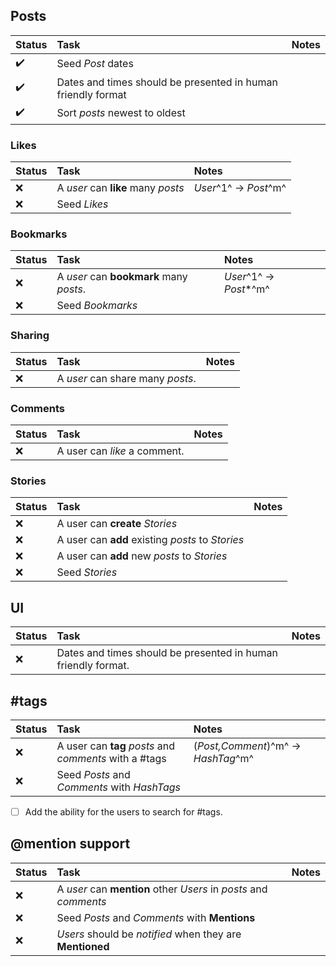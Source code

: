## Posts

| Status                   | Task                                                         | Notes |
|:-------------------------|:-------------------------------------------------------------|:------|
| :heavy_check_mark:       | Seed *Post* dates                                            |       |
| :heavy_check_mark:       | Dates and times should be presented in human friendly format |       |
| :heavy_check_mark:       | Sort *posts* newest to oldest                                |       |

### Likes

| Status | Task                               | Notes                 |
|:-------|:-----------------------------------|:----------------------|
| :x:    | A *user* can **like** many *posts* | *User*^1^ → *Post*^m^ |
| :x:    | Seed *Likes*                       |                       |

### Bookmarks

| Status | Task                                    | Notes                  |
|:-------|:----------------------------------------|:-----------------------|
| :x:    | A *user* can **bookmark** many *posts*. | *User*^1^ → *Post**^m^ |
| :x:    | Seed *Bookmarks*                        |                        |

### Sharing

| Status | Task                             | Notes |
|:-------|:---------------------------------|:------|
| :x:    | A *user* can share many *posts*. |       |

### Comments

| Status | Task                         | Notes |
|:-------|:-----------------------------|:------|
| :x:    | A user can *like* a comment. |       |

### Stories

| Status | Task                                             | Notes |
|:-------|:-------------------------------------------------|:------|
| :x:    | A user can **create** *Stories*                  |       |
| :x:    | A user can **add** existing *posts* to *Stories* |       |
| :x:    | A user can **add** new *posts* to *Stories*      |       |
| :x:    | Seed *Stories*                                   |       |


## UI

| Status | Task                                                          | Notes |
|:-------|:--------------------------------------------------------------|:------|
| :x:    | Dates and times should be presented in human friendly format. |       |

## \#tags

| Status | Task                                                   | Notes                              |
|:-------|:-------------------------------------------------------|:-----------------------------------|
| :x:    | A user can **tag** *posts* and *comments* with a #tags | (*Post,Comment*)^m^ → *HashTag*^m^ |
| :x:    | Seed *Posts* and *Comments* with *HashTags*            |                                    |

- [ ] Add the ability for the users to search for #tags.

## @mention support

| Status | Task                                                             | Notes |
|:-------|:-----------------------------------------------------------------|:------|
| :x:    | A *user* can **mention** other *Users* in *posts* and *comments* |       |
| :x:    | Seed *Posts* and *Comments* with **Mentions**                    |       |
| :x:    | *Users* should be *notified* when they are **Mentioned**         |       |
